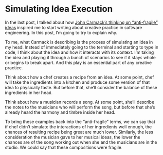 Simulating Idea Execution
=========================

In the last post, I talked about how [John Carmack’s thinking on “anti-fragile” ideas](https://youtu.be/dSCBCk4xVa0) inspired me to start writing about creative practice in software engineering. In this post, I’m going to try to explain why.

To me, what Carmack is describing is the process of simulating an idea in my head. Instead of immediately going to the terminal and starting to type in code, I think about the idea and how it interacts with its context. I’m taking the idea and playing it through a bunch of scenarios to see if it stays whole or begins to break apart. And this play is an essential part of any creative practice.

Think about how a chef creates a recipe from an idea. At some point, chef will take the ingredients into a kitchen and produce some version of that idea to physically taste. But before that, she’ll consider the balance of these ingredients in her head.

Think about how a musician records a song. At some point, she’ll describe the notes to the musicians who will perform the song, but before that she’s already heard the harmony and timbre inside her head.

To bring these examples back into the “anti-fragile” terms, we can say that if chef didn’t simulate the interactions of her ingredients well enough, the chances of resulting recipe being great are much lower. Similarly, the less consideration the musician gave to her musical ideas, the lower the chances are of the song working out when she and the musicians are in the studio. We could say that these compositions were fragile.
